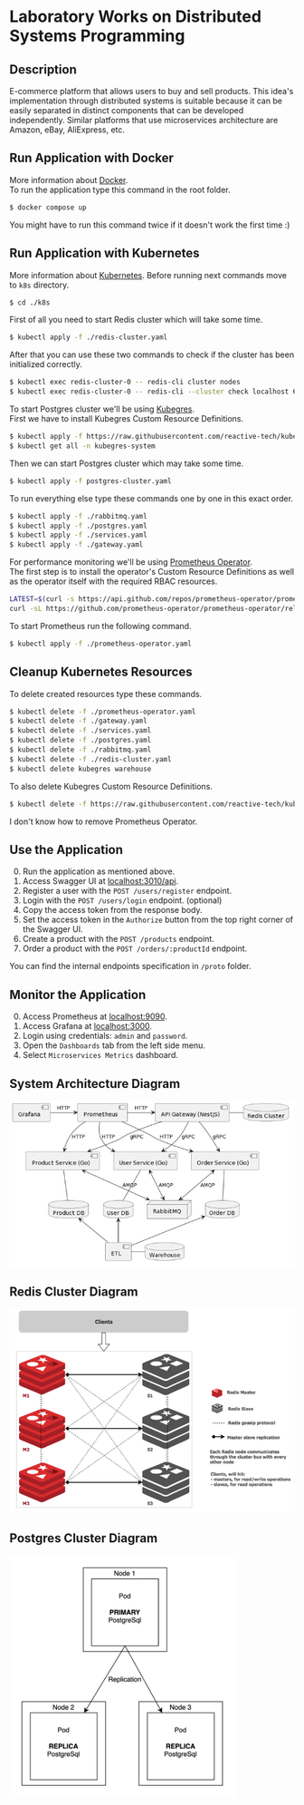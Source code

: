 # Laboratory Works on Distributed Systems Programming

## Description

E-commerce platform that allows users to buy and sell products. This idea's implementation through distributed systems is suitable because it can be easily separated in distinct components that can be developed independently. Similar platforms that use microservices architecture are Amazon, eBay, AliExpress, etc.

## Run Application with Docker

More information about [Docker](https://www.docker.com/).  
To run the application type this command in the root folder.

```bash
$ docker compose up
```

You might have to run this command twice if it doesn't work the first time :)

## Run Application with Kubernetes

More information about [Kubernetes](https://kubernetes.io/). Before running next commands move to `k8s` directory.

```bash
$ cd ./k8s
```

First of all you need to start Redis cluster which will take some time.

```bash
$ kubectl apply -f ./redis-cluster.yaml
```

After that you can use these two commands to check if the cluster has been initialized correctly.

```bash
$ kubectl exec redis-cluster-0 -- redis-cli cluster nodes
$ kubectl exec redis-cluster-0 -- redis-cli --cluster check localhost 6379
```

To start Postgres cluster we'll be using [Kubegres](https://www.kubegres.io/doc/getting-started.html).  
First we have to install Kubegres Custom Resource Definitions.

```bash
$ kubectl apply -f https://raw.githubusercontent.com/reactive-tech/kubegres/v1.17/kubegres.yaml
$ kubectl get all -n kubegres-system
```

Then we can start Postgres cluster which may take some time.

```bash
$ kubectl apply -f postgres-cluster.yaml
```

To run everything else type these commands one by one in this exact order.

```bash
$ kubectl apply -f ./rabbitmq.yaml
$ kubectl apply -f ./postgres.yaml
$ kubectl apply -f ./services.yaml
$ kubectl apply -f ./gateway.yaml
```

For performance monitoring we'll be using [Prometheus Operator](https://prometheus-operator.dev/).  
The first step is to install the operator's Custom Resource Definitions as well as the operator itself with the required RBAC resources.

```bash
LATEST=$(curl -s https://api.github.com/repos/prometheus-operator/prometheus-operator/releases/latest | jq -cr .tag_name)
curl -sL https://github.com/prometheus-operator/prometheus-operator/releases/download/${LATEST}/bundle.yaml | kubectl create -f -
```

To start Prometheus run the following command.

```bash
$ kubectl apply -f ./prometheus-operator.yaml
```

## Cleanup Kubernetes Resources

To delete created resources type these commands.

```bash
$ kubectl delete -f ./prometheus-operator.yaml
$ kubectl delete -f ./gateway.yaml
$ kubectl delete -f ./services.yaml
$ kubectl delete -f ./postgres.yaml
$ kubectl delete -f ./rabbitmq.yaml
$ kubectl delete -f ./redis-cluster.yaml
$ kubectl delete kubegres warehouse
```

To also delete Kubegres Custom Resource Definitions.

```bash
$ kubectl delete -f https://raw.githubusercontent.com/reactive-tech/kubegres/v1.17/kubegres.yaml
```

I don't know how to remove Prometheus Operator.

## Use the Application

0. Run the application as mentioned above.
1. Access Swagger UI at [localhost:3010/api](http://localhost:3010/api).
2. Register a user with the `POST /users/register` endpoint.
3. Login with the `POST /users/login` endpoint. (optional)
4. Copy the access token from the response body.
5. Set the access token in the `Authorize` button from the top right corner of the Swagger UI.
6. Create a product with the `POST /products` endpoint.
7. Order a product with the `POST /orders/:productId` endpoint.

You can find the internal endpoints specification in `/proto` folder.

## Monitor the Application

0. Access Prometheus at [localhost:9090](http://localhost:9090).
1. Access Grafana at [localhost:3000](http://localhost:3000).
2. Login using credentials: `admin` and `password`.
3. Open the `Dashboards` tab from the left side menu.
4. Select `Microservices Metrics` dashboard.

## System Architecture Diagram

![Diagram](https://github.com/Marcel-MD/pad-labs/blob/main/diagram.png)

## Redis Cluster Diagram

<img src="https://github.com/Marcel-MD/pad-labs/blob/main/redis-cluster.png" alt="Redis Cluster Diagram" width="600"/>

## Postgres Cluster Diagram

<img src="https://github.com/Marcel-MD/pad-labs/blob/main/postgres-cluster.png" alt="Postgres Cluster Diagram" width="400"/>
